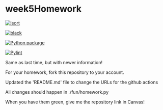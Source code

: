 # week5Homework

[![isort](https://github.com/vcu-sandlercp/week5homework/actions/workflows/isort.yml/badge.svg)](https://github.com/vcu-sandlercp/week5homework/actions/workflows/isort.yml)



[![black](https://github.com/vcu-sandlercp/week5homework/actions/workflows/pyblack.yml/badge.svg)](https://github.com/vcu-sandlercp/week5homework/actions/workflows/pyblack.yml)



[![Python package](https://github.com/vcu-sandlercp/week5homework/actions/workflows/pytest.yml/badge.svg)](https://github.com/vcu-sandlercp/week5homework/actions/workflows/pytest.yml)



[![Pylint](https://github.com/vcu-sandlercp/week5homework/actions/workflows/pylint.yml/badge.svg)](https://github.com/vcu-sandlercp/week5homework/actions/workflows/pylint.yml)


Same as last time, but with newer information!

For your homework, fork this repository to your account.

Updated the 'README.md' file to change the URLs for the github actions

All changes should happen in ./fun/homework.py

When you have them green, give me the repository link in Canvas!


